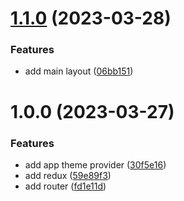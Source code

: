 # [1.1.0](https://github.com/eaazumah/klusterx/compare/v1.0.0...v1.1.0) (2023-03-28)


### Features

* add main layout ([06bb151](https://github.com/eaazumah/klusterx/commit/06bb1514a063e3a31ca26296887d300f6ec72332))

# 1.0.0 (2023-03-27)


### Features

* add app theme provider ([30f5e16](https://github.com/eaazumah/klusterx/commit/30f5e16d86696598afa0b7c2b9261acf22989b31))
* add redux ([59e89f3](https://github.com/eaazumah/klusterx/commit/59e89f3741e97374839a74bde09024c65479cc15))
* add router ([fd1e11d](https://github.com/eaazumah/klusterx/commit/fd1e11df84c77f30315e5c1c1cc04ab44827d9a4))
